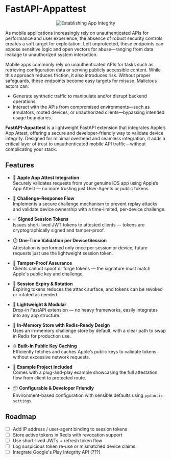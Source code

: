 # FastAPI-Appattest

<p align="center">
  <img src="https://github.com/user-attachments/assets/457f649d-dcb9-4a38-87b9-a2c752b61ba3" alt="Establishing App Integrity" />
</p>

As mobile applications increasingly rely on unauthenticated APIs for performance and user experience, the absence of robust security controls creates a soft target for exploitation. Left unprotected, these endpoints can expose sensitive logic and open vectors for abuse—ranging from data leakage to unauthorized system interaction.

Mobile apps commonly rely on unauthenticated APIs for tasks such as retrieving configuration data or serving publicly accessible content. While this approach reduces friction, it also introduces risk. Without proper safeguards, these endpoints become easy targets for misuse. Malicious actors can:

- Generate synthetic traffic to manipulate and/or disrupt backend operations. 
- Interact with the APIs from compromised environments—such as emulators, rooted devices, or unauthorized clients—bypassing intended usage boundaries.

**FastAPI-Appattest** is a lightweight FastAPI extension that integrates Apple’s App Attest, offering a secure and developer-friendly way to validate device integrity. Designed for minimal overhead and seamless integration, it adds a critical layer of trust to unauthenticated mobile API traffic—without complicating your stack.

## Features

- 🔐 **Apple App Attest Integration**  
  Securely validates requests from your genuine iOS app using Apple’s App Attest — no more trusting just User-Agents or public tokens.

- 🧾 **Challenge–Response Flow**  
  Implements a secure challenge mechanism to prevent replay attacks and validate device ownership with a time-limited, per-device challenge.

- ✅ **Signed Session Tokens**  
  Issues short-lived JWT tokens to attested clients — tokens are cryptographically signed and tamper-proof.

- ⏱️ **One-Time Validation per Device/Session**  
  Attestation is performed only once per session or device; future requests just use the lightweight session token.

- 🚫 **Tamper-Proof Assurance**  
  Clients cannot spoof or forge tokens — the signature must match Apple's public key and challenge.

- 🔄 **Session Expiry & Rotation**  
  Expiring tokens reduces the attack surface, and tokens can be revoked or rotated as needed.

- 🧱 **Lightweight & Modular**  
  Drop-in FastAPI extension — no heavy frameworks, easily integrates into any app structure.

- 🧠 **In-Memory Store with Redis-Ready Design**  
  Uses an in-memory challenge store by default, with a clear path to swap in Redis for production use.

- 🌐 **Built-in Public Key Caching**  
  Efficiently fetches and caches Apple’s public keys to validate tokens without excessive network requests.

- 🧪 **Example Project Included**  
  Comes with a plug-and-play example showcasing the full attestation flow from client to protected route.

- 📦 **Configurable & Developer Friendly**  
  Environment-based configuration with sensible defaults using `pydantic-settings`.

## Roadmap

- [ ] Add IP address / user-agent binding to session tokens
- [ ] Store active tokens in Redis with revocation support
- [ ] Use short-lived JWTs + refresh token flow
- [ ] Log suspicious token re-use or mismatched device claims
- [ ] Integrate Google's Play Integrity API (???)
